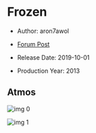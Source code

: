 # Frozen

* Author: aron7awol

* [Forum Post](https://www.avsforum.com/threads/bass-eq-for-filtered-movies.2995212/post-58644582)

* Release Date: 2019-10-01
* Production Year: 2013

## Atmos

![img 0](https://i.imgur.com/uXTV7mI.jpg)

![img 1](https://i.imgur.com/qOEfGQF.png)

